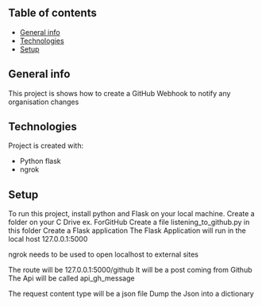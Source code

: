 ## Table of contents
* [General info](#general-info)
* [Technologies](#technologies)
* [Setup](#setup)

## General info
This project is shows how to create a GitHub Webhook to notify any organisation changes
	
## Technologies
Project is created with:
* Python flask
* ngrok

	
## Setup
To run this project, install python and Flask on your local machine. 
Create a folder on your C Drive ex. ForGitHub
Create a file listening_to_github.py in this folder
Create a Flask application
The Flask Application will run in the local host
127.0.0.1:5000

ngrok needs to be used to open localhost to external sites

The route will be 127.0.0.1:5000/github
It will be a post coming from Github
The Api will be called api_gh_message

The request content type will be a json file
Dump the Json into a dictionary


